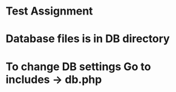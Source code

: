 # Test Assignment
# Database files is in DB directory
# To change DB settings Go to includes -> db.php
